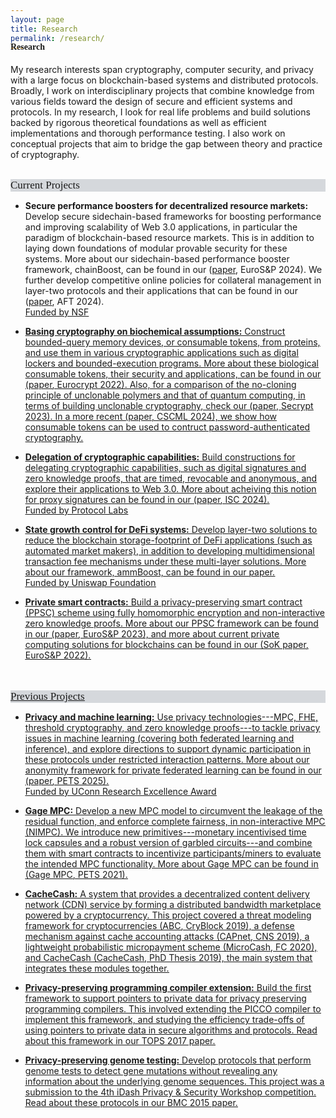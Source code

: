 ```yaml
---
layout: page
title: Research
permalink: /research/
---
```



<h4 style="font-family: 'Comic Sans MS'; margin-top: -30px;">Research</h4>

My research interests span cryptography, computer security, and privacy with a large focus on blockchain-based systems and distributed protocols. Broadly, I work on interdisciplinary projects that combine knowledge from various fields toward the design of secure and efficient systems and protocols. In my research, I look for real life problems and build solutions backed by rigorous theoretical foundations as well as efficient implementations and thorough performance testing. I also work on conceptual projects that aim to bridge the gap between theory and practice of cryptography. 
<br/>
<br/>

<div style="font-family: 'Comic Sans MS'; font-size:17px; background-color:rgb(213, 216, 220);margin-bottom:6px;">Current Projects</div>

* **Secure performance boosters for decentralized resource markets:** Develop secure sidechain-based frameworks for boosting performance and improving scalability of Web 3.0 applications, in particular the paradigm of blockchain-based resource markets. This is in addition to laying down foundations of modular provable security for these systems. More about our sidechain-based performance booster framework, chainBoost, can be found in our ([paper](https://eprint.iacr.org/2024/1020), EuroS&P 2024). We further develop competitive online policies for collateral management in layer-two protocols and their applications that can be found in our ([paper](https://eprint.iacr.org/2024/1022), AFT 2024).<br/> 
<u>Funded by NSF<u/>

* **Basing cryptography on biochemical assumptions:** Construct bounded-query memory devices, or consumable tokens, from proteins, and use them in various cryptographic applications such as digital lockers and bounded-execution programs. More about these biological consumable tokens, their security and applications, can be found in our ([paper](https://link.springer.com/chapter/10.1007/978-3-031-06944-4_26), Eurocrypt 2022). Also, for a comparison of the no-cloning principle of unclonable polymers and that of quantum computing, in terms of building unclonable cryptography, check our ([paper](https://eprint.iacr.org/2023/702), Secrypt 2023). In a more recent ([paper](https://eprint.iacr.org/2024/1283), CSCML 2024), we show how consumable tokens can be used to contruct password-authenticated cryptography. 

* **Delegation of cryptographic capabilities:** Build constructions for delegating cryptographic capabilities, such as digital signatures and zero knowledge proofs, that are timed, revocable and anonymous, and explore their applications to Web 3.0. More about acheiving this notion for proxy signatures can be found in our ([paper](https://eprint.iacr.org/2023/833), ISC 2024).<br/>
<u>Funded by Protocol Labs<u/>

* **State growth control for DeFi systems:** Develop layer-two solutions to reduce the blockchain storage-footprint of DeFi applications (such as automated market makers), in addition to developing multidimensional transaction fee mechanisms under these multi-layer solutions. More about our framework, ammBoost, can be found in our [paper](https://eprint.iacr.org/2024/1021).<br/>
<u>Funded by Uniswap Foundation<u/>

* **Private smart contracts:** Build a privacy-preserving smart contract (PPSC) scheme using fully homomorphic encryption and non-interactive zero knowledge proofs. More about our PPSC framework can be found in our ([paper](https://eprint.iacr.org/2021/133), [EuroS&P 2023](https://www.ieee-security.org/TC/EuroSP2023/)), and more about current private computing solutions for blockchains can be found in our ([SoK paper](https://eprint.iacr.org/2021/727.pdf), EuroS&P 2022).
<br/>
<br/>

<div style="font-family: 'Comic Sans MS'; font-size:17px; background-color:rgb(213, 216, 220);margin-bottom:6px;">Previous Projects</div>

* **Privacy and machine learning:** Use privacy technologies---MPC, FHE, threshold cryptography, and zero knowledge proofs---to tackle privacy issues in machine learning (covering both federated learning and inference), and explore directions to support dynamic participation in these protocols under restricted interaction patterns. More about our anonymity framework for private federated learning can be found in our ([paper](https://arxiv.org/abs/2306.06825), PETS 2025). <br/>
<u>Funded by UConn Research Excellence Award<u/>

* **Gage MPC:** Develop a new MPC model to circumvent the leakage of the residual function, and enforce complete fairness, in non-interactive MPC (NIMPC). We introduce new primitives---monetary incentivised time lock capsules and a robust version of garbled circuits---and combine them with smart contracts to incentivize participants/miners to evaluate the intended MPC functionality. More about Gage MPC can be found in ([Gage MPC](https://eprint.iacr.org/2021/256), PETS 2021).


* **CacheCash:** A system that provides a decentralized content delivery network (CDN) service by forming a distributed bandwidth marketplace powered by a cryptocurrency. This project covered a threat modeling framework for cryptocurrencies ([ABC](https://ieeexplore.ieee.org/document/8845101), CryBlock 2019), a defense mechanism against cache accounting attacks ([CAPnet](https://ieeexplore.ieee.org/document/8802825), CNS 2019), a lightweight probabilistic micropayment scheme ([MicroCash](https://link.springer.com/chapter/10.1007/978-3-030-51280-4_13), FC 2020), and CacheCash ([CacheCash](https://academiccommons.columbia.edu/doi/10.7916/d8-kmv2-7n57), PhD Thesis 2019), the main system that integrates these modules together.


* **Privacy-preserving programming compiler extension:** Build the first framework to support pointers to private data for privacy preserving programming compilers. This involved extending the PICCO compiler to implement this framework, and studying the efficiency trade-offs of using pointers to private data in secure algorithms and protocols. Read about this framework in our [TOPS 2017](https://dl.acm.org/citation.cfm?id=3154600) paper.


* **Privacy-preserving genome testing:** Develop protocols that perform genome tests to detect gene mutations without revealing any information about the underlying genome sequences. This project was a submission to the 4th [iDash Privacy & Security Workshop](http://www.humangenomeprivacy.org/2015/) competition. Read about these protocols in our [BMC 2015](https://bmcmedinformdecismak.biomedcentral.com/articles/10.1186/1472-6947-15-S5-S4) paper.
